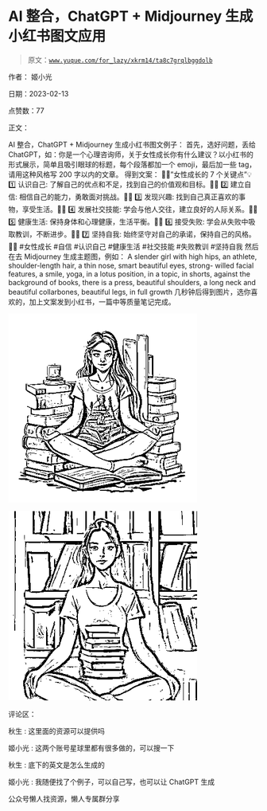 # AI 整合，ChatGPT + Midjourney 生成小红书图文应用

> 原文：[`www.yuque.com/for_lazy/xkrm14/ta8c7grqlbggdolb`](https://www.yuque.com/for_lazy/xkrm14/ta8c7grqlbggdolb)



作者： 姬小光



日期：2023-02-13



点赞数：77



正文：



AI 整合，ChatGPT + Midjourney 生成小红书图文例子： 首先，选好问题，丢给 ChatGPT，如：你是一个心理咨询师，关于女性成长你有什么建议？以小红书的形式展示，简单且吸引眼球的标题，每个段落都加一个 emoji，最后加一些 tag，请用这种风格写 200 字以内的文章。 得到文案： 👩‍🦱”女性成长的 7 个关键点”💡 1️⃣ 认识自己: 了解自己的优点和不足，找到自己的价值观和目标。👩‍🦰 2️⃣ 建立自信: 相信自己的能力，勇敢面对挑战。👩‍🦲 3️⃣ 发现兴趣: 找到自己真正喜欢的事物，享受生活。👩‍🦳 4️⃣ 发展社交技能: 学会与他人交往，建立良好的人际关系。👩‍🦲 5️⃣ 健康生活: 保持身体和心理健康，生活平衡。👩‍🦱 6️⃣ 接受失败: 学会从失败中吸取教训，不断进步。👩‍🦳 7️⃣ 坚持自我: 始终坚守对自己的承诺，保持自己的风格。👩‍🦲 #女性成长 #自信 #认识自己 #健康生活 #社交技能 #失败教训 #坚持自我 然后在去 Midjourney 生成主题图，例如： A slender girl with high hips, an athlete, shoulder-length hair, a thin nose, smart beautiful eyes, strong- willed facial features, a smile, yoga, in a lotus position, in a topic, in shorts, against the background of books, there is a press, beautiful shoulders, a long neck and beautiful collarbones, beautiful legs, in full growth 几秒钟后得到图片，选你喜欢的，加上文案发到小红书，一篇中等质量笔记完成。



![](img/bdc18f8a0551d5b7a5f7dfcdd7ca0d34.png)



![](img/0de3ec2d3675be74a41cc25dea2a1e94.png)



评论区：



秋生 : 这里面的资源可以提供吗



姬小光 : 这两个账号星球里都有很多做的，可以搜一下



秋生 : 底下的英文是怎么生成的



姬小光 : 我随便找了个例子，可以自己写，也可以让 ChatGPT 生成



公众号懒人找资源，懒人专属群分享

